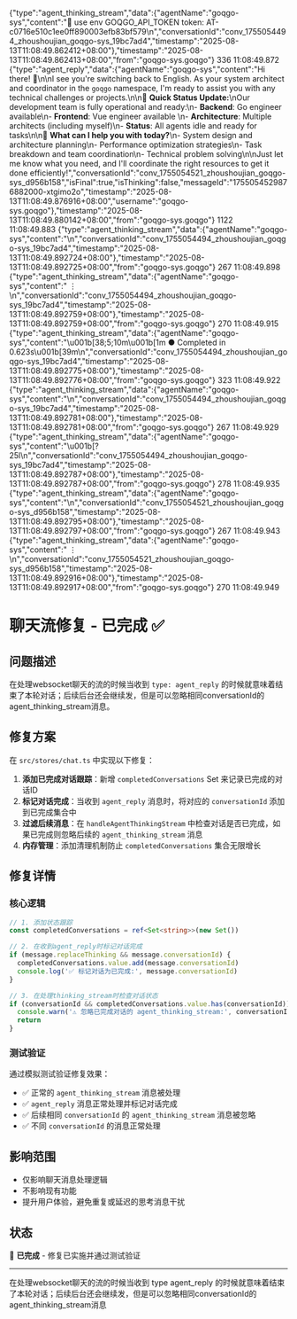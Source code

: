 {"type":"agent_thinking_stream","data":{"agentName":"goqgo-sys","content":"🔑 use env GOQGO_API_TOKEN token: AT-c0716e510c1ee0ff890003efb83bf579\n","conversationId":"conv_1755054494_zhoushoujian_goqgo-sys_19bc7ad4","timestamp":"2025-08-13T11:08:49.862412+08:00"},"timestamp":"2025-08-13T11:08:49.862413+08:00","from":"goqgo-sys.goqgo"}	336	
11:08:49.872
{"type":"agent_reply","data":{"agentName":"goqgo-sys","content":"Hi there! 👋\n\nI see you're switching back to English. As your system architect and coordinator in the `goqgo` namespace, I'm ready to assist you with any technical challenges or projects.\n\n🚀 **Quick Status Update:**\nOur development team is fully operational and ready:\n- **Backend**: Go engineer available\n- **Frontend**: Vue engineer available \n- **Architecture**: Multiple architects (including myself)\n- **Status**: All agents idle and ready for tasks\n\n🎯 **What can I help you with today?**\n- System design and architecture planning\n- Performance optimization strategies\n- Task breakdown and team coordination\n- Technical problem solving\n\nJust let me know what you need, and I'll coordinate the right resources to get it done efficiently!","conversationId":"conv_1755054521_zhoushoujian_goqgo-sys_d956b158","isFinal":true,"isThinking":false,"messageId":"1755054529876882000-xtgimo2o","timestamp":"2025-08-13T11:08:49.876916+08:00","username":"goqgo-sys.goqgo"},"timestamp":"2025-08-13T11:08:49.880142+08:00","from":"goqgo-sys.goqgo"}	1122	
11:08:49.883
{"type":"agent_thinking_stream","data":{"agentName":"goqgo-sys","content":"\n","conversationId":"conv_1755054494_zhoushoujian_goqgo-sys_19bc7ad4","timestamp":"2025-08-13T11:08:49.892724+08:00"},"timestamp":"2025-08-13T11:08:49.892725+08:00","from":"goqgo-sys.goqgo"}	267	
11:08:49.898
{"type":"agent_thinking_stream","data":{"agentName":"goqgo-sys","content":" ⋮ \n","conversationId":"conv_1755054494_zhoushoujian_goqgo-sys_19bc7ad4","timestamp":"2025-08-13T11:08:49.892759+08:00"},"timestamp":"2025-08-13T11:08:49.892759+08:00","from":"goqgo-sys.goqgo"}	270	
11:08:49.915
{"type":"agent_thinking_stream","data":{"agentName":"goqgo-sys","content":"\u001b[38;5;10m\u001b[1m ● Completed in 0.623s\u001b[39m\n","conversationId":"conv_1755054494_zhoushoujian_goqgo-sys_19bc7ad4","timestamp":"2025-08-13T11:08:49.892775+08:00"},"timestamp":"2025-08-13T11:08:49.892776+08:00","from":"goqgo-sys.goqgo"}	323	
11:08:49.922
{"type":"agent_thinking_stream","data":{"agentName":"goqgo-sys","content":"\n","conversationId":"conv_1755054494_zhoushoujian_goqgo-sys_19bc7ad4","timestamp":"2025-08-13T11:08:49.892781+08:00"},"timestamp":"2025-08-13T11:08:49.892781+08:00","from":"goqgo-sys.goqgo"}	267	
11:08:49.929
{"type":"agent_thinking_stream","data":{"agentName":"goqgo-sys","content":"\u001b[?25l\n","conversationId":"conv_1755054494_zhoushoujian_goqgo-sys_19bc7ad4","timestamp":"2025-08-13T11:08:49.892787+08:00"},"timestamp":"2025-08-13T11:08:49.892787+08:00","from":"goqgo-sys.goqgo"}	278	
11:08:49.935
{"type":"agent_thinking_stream","data":{"agentName":"goqgo-sys","content":"\n","conversationId":"conv_1755054521_zhoushoujian_goqgo-sys_d956b158","timestamp":"2025-08-13T11:08:49.892795+08:00"},"timestamp":"2025-08-13T11:08:49.892797+08:00","from":"goqgo-sys.goqgo"}	267	
11:08:49.943
{"type":"agent_thinking_stream","data":{"agentName":"goqgo-sys","content":" ⋮ \n","conversationId":"conv_1755054521_zhoushoujian_goqgo-sys_d956b158","timestamp":"2025-08-13T11:08:49.892916+08:00"},"timestamp":"2025-08-13T11:08:49.892917+08:00","from":"goqgo-sys.goqgo"}	270	
11:08:49.949

# 聊天流修复 - 已完成 ✅

## 问题描述
在处理websocket聊天的流的时候当收到 `type: agent_reply` 的时候就意味着结束了本轮对话；后续后台还会继续发，但是可以忽略相同conversationId的agent_thinking_stream消息。

## 修复方案
在 `src/stores/chat.ts` 中实现以下修复：

1. **添加已完成对话跟踪**：新增 `completedConversations` Set 来记录已完成的对话ID
2. **标记对话完成**：当收到 `agent_reply` 消息时，将对应的 `conversationId` 添加到已完成集合中
3. **过滤后续消息**：在 `handleAgentThinkingStream` 中检查对话是否已完成，如果已完成则忽略后续的 `agent_thinking_stream` 消息
4. **内存管理**：添加清理机制防止 `completedConversations` 集合无限增长

## 修复详情

### 核心逻辑
```typescript
// 1. 添加状态跟踪
const completedConversations = ref<Set<string>>(new Set())

// 2. 在收到agent_reply时标记对话完成
if (message.replaceThinking && message.conversationId) {
  completedConversations.value.add(message.conversationId)
  console.log('✅ 标记对话为已完成:', message.conversationId)
}

// 3. 在处理thinking_stream时检查对话状态
if (conversationId && completedConversations.value.has(conversationId)) {
  console.warn('⚠️ 忽略已完成对话的 agent_thinking_stream:', conversationId)
  return
}
```

### 测试验证
通过模拟测试验证修复效果：
- ✅ 正常的 `agent_thinking_stream` 消息被处理
- ✅ `agent_reply` 消息正常处理并标记对话完成
- ✅ 后续相同 `conversationId` 的 `agent_thinking_stream` 消息被忽略
- ✅ 不同 `conversationId` 的消息正常处理

## 影响范围
- 仅影响聊天消息处理逻辑
- 不影响现有功能
- 提升用户体验，避免重复或延迟的思考消息干扰

## 状态
🎉 **已完成** - 修复已实施并通过测试验证

----
在处理websocket聊天的流的时候当收到 type agent_reply 的时候就意味着结束了本轮对话；后续后台还会继续发，但是可以忽略相同conversationId的agent_thinking_stream消息